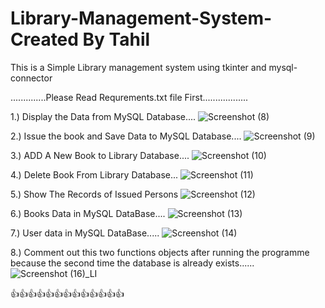 # Library-Management-System-Created By Tahil 
This is a Simple Library management system using tkinter and mysql-connector

..............Please Read Requrements.txt file First..................


1.) Display the Data from MySQL Database....
![Screenshot (8)](https://github.com/Tahil40/Library-Management-System-/assets/116889476/86da7299-7238-42bd-b7a8-61bc6e3fea7b)

2.) Issue the book and Save Data to MySQL Database....
![Screenshot (9)](https://github.com/Tahil40/Library-Management-System-/assets/116889476/ba816c8a-eefb-4b38-ae28-fedc0f98b656)

3.) ADD A New Book to Library Database....
![Screenshot (10)](https://github.com/Tahil40/Library-Management-System-/assets/116889476/8b814198-6d88-4900-9d42-0d1184565859)

4.) Delete Book From Library Database...
![Screenshot (11)](https://github.com/Tahil40/Library-Management-System-/assets/116889476/e9449966-da12-4948-8985-e9e62e7ebe8a)

5.) Show The Records of Issued Persons
![Screenshot (12)](https://github.com/Tahil40/Library-Management-System-/assets/116889476/5abd063b-09ef-4cb4-92f9-3d4b0685e543)

6.) Books Data in MySQL DataBase....
![Screenshot (13)](https://github.com/Tahil40/Library-Management-System-/assets/116889476/d15227ab-cecd-4495-8b47-6051322b76e4)

7.) User data in MySQL DataBase.....
![Screenshot (14)](https://github.com/Tahil40/Library-Management-System-/assets/116889476/d07465ad-a08e-4226-b1ea-aa07c80e3743)

8.) Comment out this two functions objects after running the programme because the second time the database is already exists......
![Screenshot (16)_LI](https://github.com/Tahil40/Library-Management-System-/assets/116889476/0d3659ed-25c6-4613-a35f-ec576bd7144d)

👍👍👍👍👍👍👍👍👍👍👍👍👍
